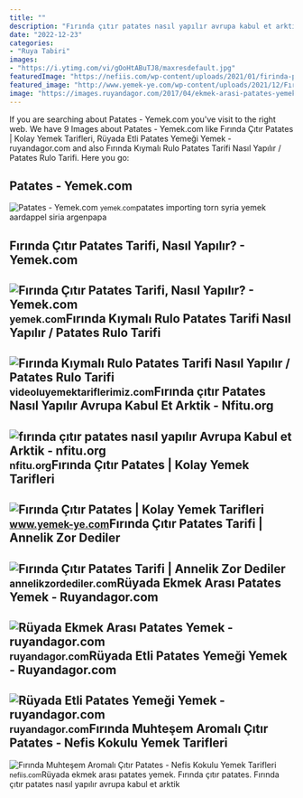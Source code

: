 ```yaml
---
title: ""
description: "Fırında çıtır patates nasıl yapılır avrupa kabul et arktik"
date: "2022-12-23"
categories:
- "Ruya Tabiri"
images:
- "https://i.ytimg.com/vi/gOoHtABuTJ8/maxresdefault.jpg"
featuredImage: "https://nefiis.com/wp-content/uploads/2021/01/firinda-patates.jpg"
featured_image: "http://www.yemek-ye.com/wp-content/uploads/2021/12/Fırında-Çıtır-Patates.png"
image: "https://images.ruyandagor.com/2017/04/ekmek-arasi-patates-yemek-1852.jpg"
---
```


If you are searching about Patates - Yemek.com you've visit to the right web. We have 9 Images about Patates - Yemek.com like Fırında Çıtır Patates | Kolay Yemek Tarifleri, Rüyada Etli Patates Yemeği Yemek - ruyandagor.com and also Fırında Kıymalı Rulo Patates Tarifi Nasıl Yapılır / Patates Rulo Tarifi. Here you go:

Patates - Yemek.com
-------------------

 ![Patates - Yemek.com](https://cdn.yemek.com/mncrop/600/315/uploads/2015/04/patates.jpg) <small>yemek.com</small>patates importing torn syria yemek aardappel siria argenpapa

Fırında Çıtır Patates Tarifi, Nasıl Yapılır? - Yemek.com
--------------------------------------------------------

 ![Fırında Çıtır Patates Tarifi, Nasıl Yapılır? - Yemek.com](https://cdn.yemek.com/mncrop/940/625/uploads/2021/07/firinda-citir-patates-sema.jpg) <small>yemek.com</small>Fırında Kıymalı Rulo Patates Tarifi Nasıl Yapılır / Patates Rulo Tarifi
-----------------------------------------------------------------------

 ![Fırında Kıymalı Rulo Patates Tarifi Nasıl Yapılır / Patates Rulo Tarifi](https://i.ytimg.com/vi/gOoHtABuTJ8/maxresdefault.jpg) <small>videoluyemektariflerimiz.com</small>Fırında çıtır Patates Nasıl Yapılır Avrupa Kabul Et Arktik - Nfitu.org
----------------------------------------------------------------------

 ![fırında çıtır patates nasıl yapılır Avrupa Kabul et Arktik - nfitu.org](https://cdn.yemek.com/mnresize/1250/833/uploads/2021/01/firinda-citir-patates-2-tarifi.jpg) <small>nfitu.org</small>Fırında Çıtır Patates | Kolay Yemek Tarifleri
---------------------------------------------

 ![Fırında Çıtır Patates | Kolay Yemek Tarifleri](http://www.yemek-ye.com/wp-content/uploads/2021/12/Fırında-Çıtır-Patates.png) <small>www.yemek-ye.com</small>Fırında Çıtır Patates Tarifi | Annelik Zor Dediler
--------------------------------------------------

 ![Fırında Çıtır Patates Tarifi | Annelik Zor Dediler](https://annelikzordediler.com/wp-content/uploads/2021/04/firinda-citir-patates-tarifi-1.jpeg) <small>annelikzordediler.com</small>Rüyada Ekmek Arası Patates Yemek - Ruyandagor.com
-------------------------------------------------

 ![Rüyada Ekmek Arası Patates Yemek - ruyandagor.com](https://images.ruyandagor.com/2017/04/ekmek-arasi-patates-yemek-1852.jpg) <small>ruyandagor.com</small>Rüyada Etli Patates Yemeği Yemek - Ruyandagor.com
-------------------------------------------------

 ![Rüyada Etli Patates Yemeği Yemek - ruyandagor.com](https://images.ruyandagor.com/2017/04/etli-patates-yemegi-yemek-2305.jpg) <small>ruyandagor.com</small>Fırında Muhteşem Aromalı Çıtır Patates - Nefis Kokulu Yemek Tarifleri
---------------------------------------------------------------------

 ![Fırında Muhteşem Aromalı Çıtır Patates - Nefis Kokulu Yemek Tarifleri](https://nefiis.com/wp-content/uploads/2021/01/firinda-patates.jpg) <small>nefiis.com</small>Rüyada ekmek arası patates yemek. Fırında çıtır patates. Fırında çıtır patates nasıl yapılır avrupa kabul et arktik
